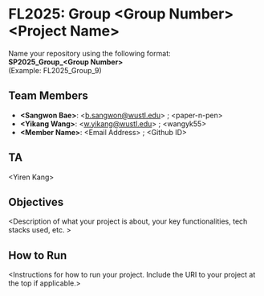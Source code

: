 # FL2025: Group &lt;Group Number&gt; &lt;Project Name&gt;

Name your repository using the following format:  
**SP2025_Group_&lt;Group Number&gt;**  
(Example: FL2025_Group_9)

## Team Members
- **&lt;Sangwon Bae&gt;**: &lt;b.sangwon@wustl.edu&gt; ; &lt;paper-n-pen&gt;
- **&lt;Yikang Wang&gt;**: &lt;w.yikang@wustl.edu&gt; ; &lt;wangyk55&gt;
- **&lt;Member Name&gt;**: &lt;Email Address&gt; ; &lt;Github ID&gt;

## TA
&lt;Yiren Kang&gt;

## Objectives
&lt;Description of what your project is about, your key functionalities, tech stacks used, etc. &gt;

## How to Run
&lt;Instructions for how to run your project. Include the URI to your project at the top if applicable.&gt;
